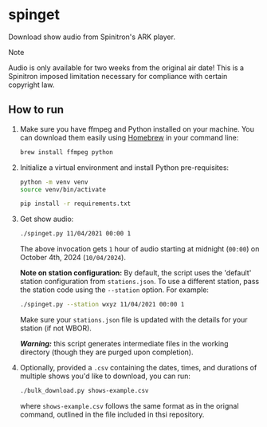# spinget

Download show audio from Spinitron's ARK player.

> [!NOTE]
> Audio is only available for two weeks from the original air date! This is a Spinitron imposed limitation necessary for compliance with certain copyright law.

## How to run

1. Make sure you have ffmpeg and Python installed on your machine. You can download them easily using [Homebrew](https://brew.sh) in your command line:

    ```zsh
    brew install ffmpeg python
    ```

2. Initialize a virtual environment and install Python pre-requisites:

    ```zsh
    python -m venv venv
    source venv/bin/activate
    ```

    ```zsh
    pip install -r requirements.txt
    ```

3. Get show audio:

    ```zsh
    ./spinget.py 11/04/2021 00:00 1
    ```

    The above invocation gets `1` hour of audio starting at midnight (`00:00`) on October 4th, 2024 (`10/04/2024`).

    **Note on station configuration:**
    By default, the script uses the 'default' station configuration from `stations.json`. To use a different station, pass the station code using the `--station` option. For example:

    ```zsh
    ./spinget.py --station wxyz 11/04/2021 00:00 1
    ```

    Make sure your `stations.json` file is updated with the details for your station (if not WBOR).

    ***Warning:*** this script generates intermediate files in the working directory (though they are purged upon completion).

4. Optionally, provided a `.csv` containing the dates, times, and durations of multiple shows you'd like to download, you can run:

    ```zsh
    ./bulk_download.py shows-example.csv
    ```

    where `shows-example.csv` follows the same format as in the orignal command, outlined in the file included in thsi repository.
